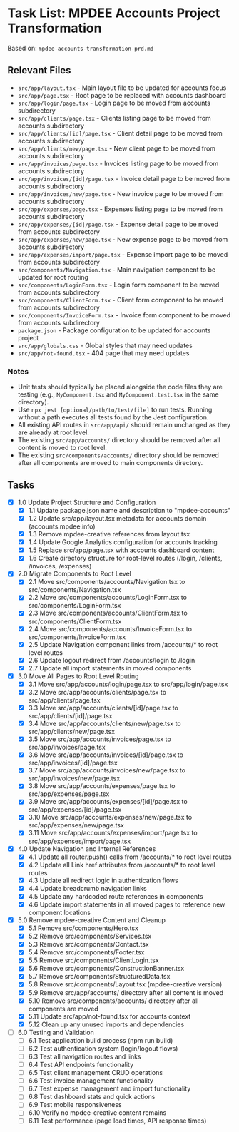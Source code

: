 # Task List: MPDEE Accounts Project Transformation

Based on: `mpdee-accounts-transformation-prd.md`

## Relevant Files

- `src/app/layout.tsx` - Main layout file to be updated for accounts focus
- `src/app/page.tsx` - Root page to be replaced with accounts dashboard
- `src/app/login/page.tsx` - Login page to be moved from accounts subdirectory
- `src/app/clients/page.tsx` - Clients listing page to be moved from accounts subdirectory
- `src/app/clients/[id]/page.tsx` - Client detail page to be moved from accounts subdirectory
- `src/app/clients/new/page.tsx` - New client page to be moved from accounts subdirectory
- `src/app/invoices/page.tsx` - Invoices listing page to be moved from accounts subdirectory
- `src/app/invoices/[id]/page.tsx` - Invoice detail page to be moved from accounts subdirectory
- `src/app/invoices/new/page.tsx` - New invoice page to be moved from accounts subdirectory
- `src/app/expenses/page.tsx` - Expenses listing page to be moved from accounts subdirectory
- `src/app/expenses/[id]/page.tsx` - Expense detail page to be moved from accounts subdirectory
- `src/app/expenses/new/page.tsx` - New expense page to be moved from accounts subdirectory
- `src/app/expenses/import/page.tsx` - Expense import page to be moved from accounts subdirectory
- `src/components/Navigation.tsx` - Main navigation component to be updated for root routing
- `src/components/LoginForm.tsx` - Login form component to be moved from accounts subdirectory
- `src/components/ClientForm.tsx` - Client form component to be moved from accounts subdirectory
- `src/components/InvoiceForm.tsx` - Invoice form component to be moved from accounts subdirectory
- `package.json` - Package configuration to be updated for accounts project
- `src/app/globals.css` - Global styles that may need updates
- `src/app/not-found.tsx` - 404 page that may need updates

### Notes

- Unit tests should typically be placed alongside the code files they are testing (e.g., `MyComponent.tsx` and `MyComponent.test.tsx` in the same directory).
- Use `npx jest [optional/path/to/test/file]` to run tests. Running without a path executes all tests found by the Jest configuration.
- All existing API routes in `src/app/api/` should remain unchanged as they are already at root level.
- The existing `src/app/accounts/` directory should be removed after all content is moved to root level.
- The existing `src/components/accounts/` directory should be removed after all components are moved to main components directory.

## Tasks

- [x] 1.0 Update Project Structure and Configuration
  - [x] 1.1 Update package.json name and description to "mpdee-accounts"
  - [x] 1.2 Update src/app/layout.tsx metadata for accounts domain (accounts.mpdee.info)
  - [x] 1.3 Remove mpdee-creative references from layout.tsx
  - [x] 1.4 Update Google Analytics configuration for accounts tracking
  - [x] 1.5 Replace src/app/page.tsx with accounts dashboard content
  - [x] 1.6 Create directory structure for root-level routes (/login, /clients, /invoices, /expenses)

- [x] 2.0 Migrate Components to Root Level
  - [x] 2.1 Move src/components/accounts/Navigation.tsx to src/components/Navigation.tsx
  - [x] 2.2 Move src/components/accounts/LoginForm.tsx to src/components/LoginForm.tsx
  - [x] 2.3 Move src/components/accounts/ClientForm.tsx to src/components/ClientForm.tsx
  - [x] 2.4 Move src/components/accounts/InvoiceForm.tsx to src/components/InvoiceForm.tsx
  - [x] 2.5 Update Navigation component links from /accounts/* to root level routes
  - [x] 2.6 Update logout redirect from /accounts/login to /login
  - [x] 2.7 Update all import statements in moved components

- [x] 3.0 Move All Pages to Root Level Routing
  - [x] 3.1 Move src/app/accounts/login/page.tsx to src/app/login/page.tsx
  - [x] 3.2 Move src/app/accounts/clients/page.tsx to src/app/clients/page.tsx
  - [x] 3.3 Move src/app/accounts/clients/[id]/page.tsx to src/app/clients/[id]/page.tsx
  - [x] 3.4 Move src/app/accounts/clients/new/page.tsx to src/app/clients/new/page.tsx
  - [x] 3.5 Move src/app/accounts/invoices/page.tsx to src/app/invoices/page.tsx
  - [x] 3.6 Move src/app/accounts/invoices/[id]/page.tsx to src/app/invoices/[id]/page.tsx
  - [x] 3.7 Move src/app/accounts/invoices/new/page.tsx to src/app/invoices/new/page.tsx
  - [x] 3.8 Move src/app/accounts/expenses/page.tsx to src/app/expenses/page.tsx
  - [x] 3.9 Move src/app/accounts/expenses/[id]/page.tsx to src/app/expenses/[id]/page.tsx
  - [x] 3.10 Move src/app/accounts/expenses/new/page.tsx to src/app/expenses/new/page.tsx
  - [x] 3.11 Move src/app/accounts/expenses/import/page.tsx to src/app/expenses/import/page.tsx

- [x] 4.0 Update Navigation and Internal References
  - [x] 4.1 Update all router.push() calls from /accounts/* to root level routes
  - [x] 4.2 Update all Link href attributes from /accounts/* to root level routes
  - [x] 4.3 Update all redirect logic in authentication flows
  - [x] 4.4 Update breadcrumb navigation links
  - [x] 4.5 Update any hardcoded route references in components
  - [x] 4.6 Update import statements in all moved pages to reference new component locations

- [x] 5.0 Remove mpdee-creative Content and Cleanup
  - [x] 5.1 Remove src/components/Hero.tsx
  - [x] 5.2 Remove src/components/Services.tsx
  - [x] 5.3 Remove src/components/Contact.tsx
  - [x] 5.4 Remove src/components/Footer.tsx
  - [x] 5.5 Remove src/components/ClientLogin.tsx
  - [x] 5.6 Remove src/components/ConstructionBanner.tsx
  - [x] 5.7 Remove src/components/StructuredData.tsx
  - [x] 5.8 Remove src/components/Layout.tsx (mpdee-creative version)
  - [x] 5.9 Remove src/app/accounts/ directory after all content is moved
  - [x] 5.10 Remove src/components/accounts/ directory after all components are moved
  - [x] 5.11 Update src/app/not-found.tsx for accounts context
  - [x] 5.12 Clean up any unused imports and dependencies

- [ ] 6.0 Testing and Validation
  - [ ] 6.1 Test application build process (npm run build)
  - [ ] 6.2 Test authentication system (login/logout flows)
  - [ ] 6.3 Test all navigation routes and links
  - [ ] 6.4 Test API endpoints functionality
  - [ ] 6.5 Test client management CRUD operations
  - [ ] 6.6 Test invoice management functionality
  - [ ] 6.7 Test expense management and import functionality
  - [ ] 6.8 Test dashboard stats and quick actions
  - [ ] 6.9 Test mobile responsiveness
  - [ ] 6.10 Verify no mpdee-creative content remains
  - [ ] 6.11 Test performance (page load times, API response times)
